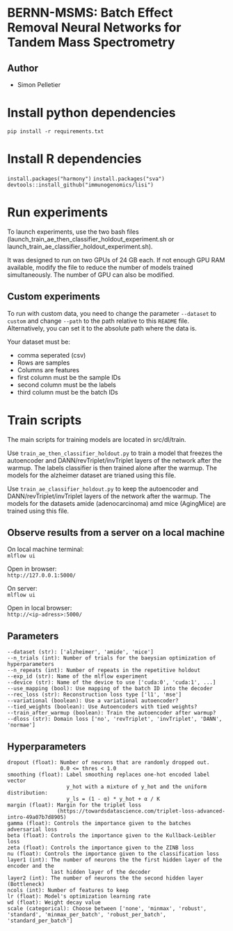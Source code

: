 # BERNN-MSMS: Batch Effect Removal Neural Networks for Tandem Mass Spectrometry

## Author

* Simon Pelletier

# Install python dependencies
`pip install -r requirements.txt`

# Install R dependencies
`install.packages("harmony")`
`install.packages("sva")`
`devtools::install_github("immunogenomics/lisi")`


# Run experiments
To launch experiments, use the two bash files (launch_train_ae_then_classifier_holdout_experiment.sh or 
launch_train_ae_classifier_holdout_experiment.sh).

It was designed to run on two GPUs of 24 GB each. If not enough GPU RAM available, modify the file to reduce the
number of models trained simultaneously. The number of GPU can also be modified.

## Custom experiments
To run with custom data, you need to change the parameter `--dataset` to `custom` and change `--path` to the path 
relative to this `README` file. Alternatively, you can set it to the absolute path where the data is. 

Your dataset must be:
- comma seperated (csv)
- Rows are samples
- Columns are features
- first column must be the sample IDs
- second column must be the labels
- third column must be the batch IDs

# Train scripts
The main scripts for training models are located in src/dl/train. 

Use `train_ae_then_classifier_holdout.py` 
to train a model that freezes the autoencoder and DANN/revTriplet/invTriplet layers of the network after the warmup. 
The labels classifier is then trained alone after the warmup. The models for the alzheimer dataset are trianed
using this file.

Use `train_ae_classifier_holdout.py` to keep the autoencoder and 
DANN/revTriplet/invTriplet layers of the network after the warmup. The models for the datasets amide (adenocarcinoma) amd mice 
(AgingMice) are trained using this file.

## Observe results from a server on a local machine 
On local machine terminal:<br/>
`mlflow ui`

Open in browser:<br/>
`http://127.0.0.1:5000/`

On server:<br/>
`mlflow ui`

Open in local browser:<br/>
`http://<ip-adress>:5000/`


## Parameters
    --dataset (str): ['alzheimer', 'amide', 'mice']
    --n_trials (int): Number of trials for the baeysian optimization of hyperparameters
    --n_repeats (int): Number of repeats in the repetitive holdout
    --exp_id (str): Name of the mlflow experiment
    --device (str): Name of the device to use ['cuda:0', 'cuda:1', ...]
    --use_mapping (bool): Use mapping of the batch ID into the decoder
    --rec_loss (str): Reconstruction loss type ['l1', 'mse']
    --variational (boolean): Use a variational autoencoder?
    --tied_weights (boolean): Use Autoencoders with tied weights?
    --train_after_warmup (boolean): Train the autoencoder after warmup?
    --dloss (str): Domain loss ['no', 'revTriplet', 'invTriplet', 'DANN', 'normae']

## Hyperparameters
    dropout (float): Number of neurons that are randomly dropped out. 
                     0.0 <= thres < 1.0
    smoothing (float): Label smoothing replaces one-hot encoded label vector 
                       y_hot with a mixture of y_hot and the uniform distribution:
                       y_ls = (1 - α) * y_hot + α / K
    margin (float): Margin for the triplet loss 
                    (https://towardsdatascience.com/triplet-loss-advanced-intro-49a07b7d8905)
    gamma (float): Controls the importance given to the batches adversarial loss
    beta (float): Controls the importance given to the Kullback-Leibler loss
    zeta (float): Controls the importance given to the ZINB loss
    nu (float): Controls the importance given to the classification loss
    layer1 (int): The number of neurons the the first hidden layer of the encoder and the
                  last hidden layer of the decoder
    layer2 (int): The number of neurons the the second hidden layer (Bottleneck)
    ncols (int): Number of features to keep
    lr (float): Model's optimization learning rate
    wd (float): Weight decay value
    scale (categorical): Choose between ['none', 'minmax', 'robust', 'standard', 'minmax_per_batch', 'robust_per_batch', 'standard_per_batch']

